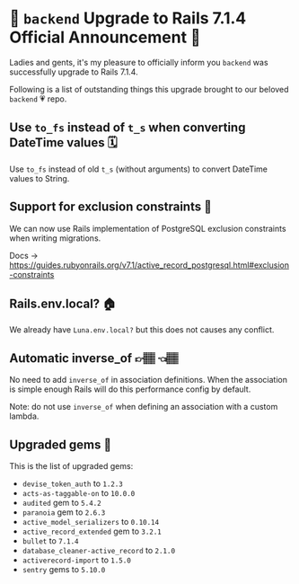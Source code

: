 # 🎊 `backend` Upgrade to Rails 7.1.4 Official Announcement 🎊

Ladies and gents, it's my pleasure to officially inform you `backend` was successfully upgrade to Rails 7.1.4.

Following is a list of outstanding things this upgrade brought to our beloved `backend` 💗 repo.

## Use `to_fs` instead of `t_s` when converting DateTime values 🗓️

Use `to_fs` instead of old `t_s` (without arguments) to convert DateTime values to String.

## Support for exclusion constraints 🔐

We can now use Rails implementation of PostgreSQL exclusion constraints when writing migrations.

Docs -> https://guides.rubyonrails.org/v7.1/active_record_postgresql.html#exclusion-constraints

## Rails.env.local? 🏠

We already have `Luna.env.local?` but this does not causes any conflict.

## Automatic inverse_of 👉🏽 👈🏽

No need to add `inverse_of` in association definitions. When the association is simple enough Rails will do this performance config by default.

Note: do not use `inverse_of` when defining an association with a custom lambda.

## Upgraded gems 🧰

This is the list of upgraded gems:

- `devise_token_auth` to `1.2.3`
- `acts-as-taggable-on` to `10.0.0`
- `audited` gem to `5.4.2`
- `paranoia` gem to `2.6.3`
- `active_model_serializers` to `0.10.14`
- `active_record_extended` gem to `3.2.1`
- `bullet` to `7.1.4`
- `database_cleaner-active_record` to `2.1.0`
- `activerecord-import` to `1.5.0`
- `sentry` gems to `5.10.0`


